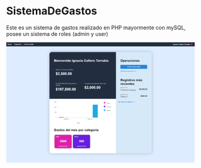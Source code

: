 # SistemaDeGastos
Este es un sistema de gastos realizado en PHP mayormente con mySQL, posee un sistema de roles (admin y user)


![ExpensesApp](./ExpensesApp.png)
